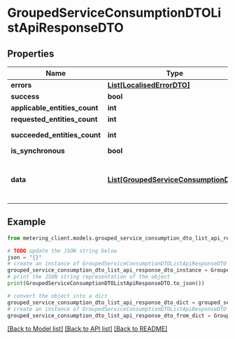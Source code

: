# GroupedServiceConsumptionDTOListApiResponseDTO


## Properties

Name | Type | Description | Notes
------------ | ------------- | ------------- | -------------
**errors** | [**List[LocalisedErrorDTO]**](LocalisedErrorDTO.md) |  | [optional] 
**success** | **bool** |  | [optional] 
**applicable_entities_count** | **int** |  | [optional] 
**requested_entities_count** | **int** |  | [optional] 
**succeeded_entities_count** | **int** |  | [optional] [readonly] 
**is_synchronous** | **bool** |  | [optional] 
**data** | [**List[GroupedServiceConsumptionDTO]**](GroupedServiceConsumptionDTO.md) | The updated entity in case of modifications or creation | [optional] 

## Example

```python
from metering_client.models.grouped_service_consumption_dto_list_api_response_dto import GroupedServiceConsumptionDTOListApiResponseDTO

# TODO update the JSON string below
json = "{}"
# create an instance of GroupedServiceConsumptionDTOListApiResponseDTO from a JSON string
grouped_service_consumption_dto_list_api_response_dto_instance = GroupedServiceConsumptionDTOListApiResponseDTO.from_json(json)
# print the JSON string representation of the object
print(GroupedServiceConsumptionDTOListApiResponseDTO.to_json())

# convert the object into a dict
grouped_service_consumption_dto_list_api_response_dto_dict = grouped_service_consumption_dto_list_api_response_dto_instance.to_dict()
# create an instance of GroupedServiceConsumptionDTOListApiResponseDTO from a dict
grouped_service_consumption_dto_list_api_response_dto_from_dict = GroupedServiceConsumptionDTOListApiResponseDTO.from_dict(grouped_service_consumption_dto_list_api_response_dto_dict)
```
[[Back to Model list]](../README.md#documentation-for-models) [[Back to API list]](../README.md#documentation-for-api-endpoints) [[Back to README]](../README.md)


